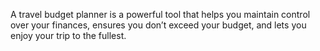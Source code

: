 A travel budget planner is a powerful tool that helps you maintain control over your finances, ensures you don’t exceed your budget, and lets you enjoy your trip to the fullest.
